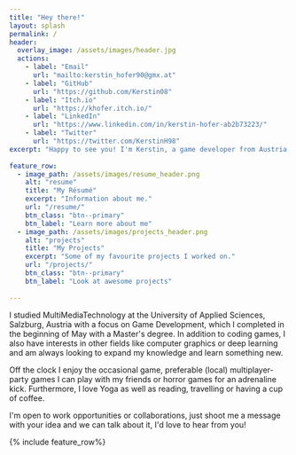 ```yaml
---
title: "Hey there!"
layout: splash
permalink: /
header:
  overlay_image: /assets/images/header.jpg
  actions:
    - label: "Email"
      url: "mailto:kerstin_hofer90@gmx.at"
    - label: "GitHub"
      url: "https://github.com/Kerstin08"
    - label: "Itch.io"
      url: "https://khofer.itch.io/"
    - label: "LinkedIn"
      url: "https://www.linkedin.com/in/kerstin-hofer-ab2b73223/"
    - label: "Twitter"
      url: "https://twitter.com/KerstinH98"
excerpt: "Happy to see you! I'm Kerstin, a game developer from Austria with a mission to bring joy to other people via my work."
  
feature_row:
  - image_path: /assets/images/resume_header.png
    alt: "resume"
    title: "My Résumé"
    excerpt: "Information about me."
    url: "/resume/"
    btn_class: "btn--primary"
    btn_label: "Learn more about me"
  - image_path: /assets/images/projects_header.png
    alt: "projects"
    title: "My Projects"
    excerpt: "Some of my favourite projects I worked on."
    url: "/projects/"
    btn_class: "btn--primary"
    btn_label: "Look at awesome projects"
    
---
```

I studied MultiMediaTechnology at the University of Applied Sciences, Salzburg, Austria with a focus on Game Development,
which I completed in the beginning of May with a Master's degree. 
In addition to coding games, I also have interests in other fields like computer graphics or deep learning and 
am always looking to expand my knowledge and learn something new.

Off the clock I enjoy the occasional game, preferable (local) multiplayer-party games I can play
with my friends or horror games for an adrenaline kick.
Furthermore, I love Yoga as well as reading, travelling or having a cup of coffee.

I'm open to work opportunities or collaborations, just shoot me a message with your idea and we can talk about it,
I'd love to hear from you!

{% include feature_row%}
